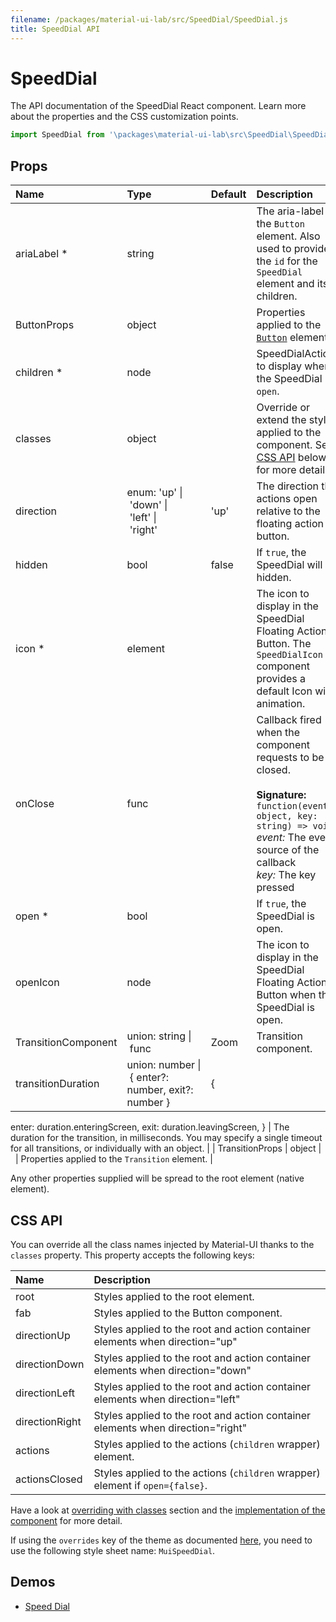 ```yaml
---
filename: /packages/material-ui-lab/src/SpeedDial/SpeedDial.js
title: SpeedDial API
---
```


<!--- This documentation is automatically generated, do not try to edit it. -->

# SpeedDial

<p class="description">The API documentation of the SpeedDial React component. Learn more about the properties and the CSS customization points.</p>

```js
import SpeedDial from '\packages\material-ui-lab\src\SpeedDial\SpeedDial';
```



## Props

| Name | Type | Default | Description |
|:-----|:-----|:--------|:------------|
| <span class="prop-name required">ariaLabel *</span> | <span class="prop-type">string</span> |   | The aria-label of the `Button` element. Also used to provide the `id` for the `SpeedDial` element and its children. |
| <span class="prop-name">ButtonProps</span> | <span class="prop-type">object</span> |   | Properties applied to the [`Button`](/api/button/) element. |
| <span class="prop-name required">children *</span> | <span class="prop-type">node</span> |   | SpeedDialActions to display when the SpeedDial is `open`. |
| <span class="prop-name">classes</span> | <span class="prop-type">object</span> |   | Override or extend the styles applied to the component. See [CSS API](#css-api) below for more details. |
| <span class="prop-name">direction</span> | <span class="prop-type">enum:&nbsp;'up'&nbsp;&#124;<br>&nbsp;'down'&nbsp;&#124;<br>&nbsp;'left'&nbsp;&#124;<br>&nbsp;'right'<br></span> | <span class="prop-default">'up'</span> | The direction the actions open relative to the floating action button. |
| <span class="prop-name">hidden</span> | <span class="prop-type">bool</span> | <span class="prop-default">false</span> | If `true`, the SpeedDial will be hidden. |
| <span class="prop-name required">icon *</span> | <span class="prop-type">element</span> |   | The icon to display in the SpeedDial Floating Action Button. The `SpeedDialIcon` component provides a default Icon with animation. |
| <span class="prop-name">onClose</span> | <span class="prop-type">func</span> |   | Callback fired when the component requests to be closed.<br><br>**Signature:**<br>`function(event: object, key: string) => void`<br>*event:* The event source of the callback<br>*key:* The key pressed |
| <span class="prop-name required">open *</span> | <span class="prop-type">bool</span> |   | If `true`, the SpeedDial is open. |
| <span class="prop-name">openIcon</span> | <span class="prop-type">node</span> |   | The icon to display in the SpeedDial Floating Action Button when the SpeedDial is open. |
| <span class="prop-name">TransitionComponent</span> | <span class="prop-type">union:&nbsp;string&nbsp;&#124;<br>&nbsp;func<br></span> | <span class="prop-default">Zoom</span> | Transition component. |
| <span class="prop-name">transitionDuration</span> | <span class="prop-type">union:&nbsp;number&nbsp;&#124;<br>&nbsp;{ enter?: number, exit?: number }<br></span> | <span class="prop-default">{  enter: duration.enteringScreen,  exit: duration.leavingScreen,}</span> | The duration for the transition, in milliseconds. You may specify a single timeout for all transitions, or individually with an object. |
| <span class="prop-name">TransitionProps</span> | <span class="prop-type">object</span> |   | Properties applied to the `Transition` element. |

Any other properties supplied will be spread to the root element (native element).

## CSS API

You can override all the class names injected by Material-UI thanks to the `classes` property.
This property accepts the following keys:


| Name | Description |
|:-----|:------------|
| <span class="prop-name">root</span> | Styles applied to the root element.
| <span class="prop-name">fab</span> | Styles applied to the Button component.
| <span class="prop-name">directionUp</span> | Styles applied to the root and action container elements when direction="up"
| <span class="prop-name">directionDown</span> | Styles applied to the root and action container elements when direction="down"
| <span class="prop-name">directionLeft</span> | Styles applied to the root and action container elements when direction="left"
| <span class="prop-name">directionRight</span> | Styles applied to the root and action container elements when direction="right"
| <span class="prop-name">actions</span> | Styles applied to the actions (`children` wrapper) element.
| <span class="prop-name">actionsClosed</span> | Styles applied to the actions (`children` wrapper) element if `open={false}`.

Have a look at [overriding with classes](/customization/overrides/#overriding-with-classes) section
and the [implementation of the component](https://github.com/mui-org/material-ui/tree/master/packages/material-ui-lab/src/SpeedDial/SpeedDial.js)
for more detail.

If using the `overrides` key of the theme as documented
[here](/customization/themes/#customizing-all-instances-of-a-component-type),
you need to use the following style sheet name: `MuiSpeedDial`.

## Demos

- [Speed Dial](/lab/speed-dial/)

